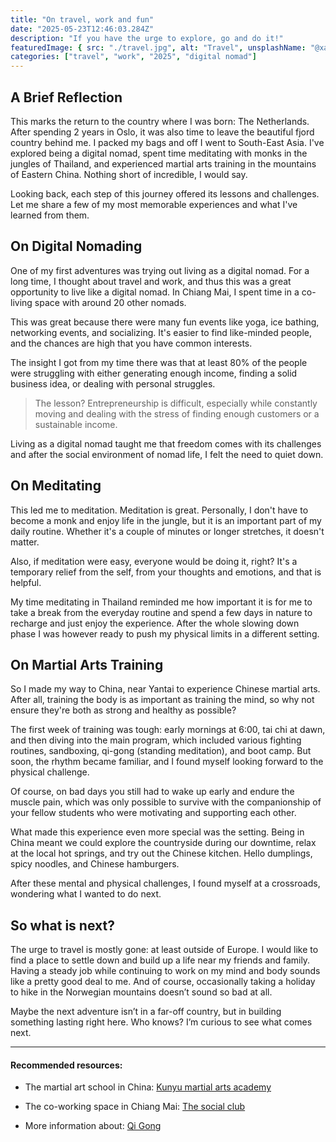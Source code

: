 ```yaml
---
title: "On travel, work and fun"
date: "2025-05-23T12:46:03.284Z"
description: "If you have the urge to explore, go and do it!"
featuredImage: { src: "./travel.jpg", alt: "Travel", unsplashName: "@xavisepul" }
categories: ["travel", "work", "2025", "digital nomad"]
---   
```



## A Brief Reflection

This marks the return to the country where I was born: The Netherlands. After spending 2 years in Oslo, it was also time to leave the beautiful fjord country behind me. I packed my bags and off I went to South-East Asia. I've explored being a digital nomad, spent time meditating with monks in the jungles of Thailand, and experienced martial arts training in the mountains of Eastern China. Nothing short of incredible, I would say.

Looking back, each step of this journey offered its lessons and challenges. Let me share a few of my most memorable experiences and what I've learned from them.

## On Digital Nomading

One of my first adventures was trying out living as a digital nomad. For a long time, I thought about travel and work, and thus this was a great opportunity to live like a digital nomad. In Chiang Mai, I spent time in a co-living space with around 20 other nomads. 

This was great because there were many fun events like yoga, ice bathing, networking events, and socializing. It's easier to find like-minded people, and the chances are high that you have common interests.

The insight I got from my time there was that at least 80% of the people were struggling with either generating enough income, finding a solid business idea, or dealing with personal struggles.

> The lesson? Entrepreneurship is difficult, especially while constantly moving and dealing with the stress of finding enough customers or a sustainable income.

Living as a digital nomad taught me that freedom comes with its challenges and after the social environment of nomad life, I felt the need to quiet down.

## On Meditating

This led me to meditation. Meditation is great. Personally, I don't have to become a monk and enjoy life in the jungle, but it is an important part of my daily routine. Whether it's a couple of minutes or longer stretches, it doesn't matter. 

Also, if meditation were easy, everyone would be doing it, right? It's a temporary relief from the self, from your thoughts and emotions, and that is helpful.

My time meditating in Thailand reminded me how important it is for me to take a break from the everyday routine and spend a few days in nature to recharge and just enjoy the experience. After the whole slowing down phase I was however ready to push my physical limits in a different setting.

## On Martial Arts Training

So I made my way to China, near Yantai to experience Chinese martial arts. After all, training the body is as important as training the mind, so why not ensure they're both as strong and healthy as possible?

The first week of training was tough: early mornings at 6:00, tai chi at dawn, and then diving into the main program, which included various fighting routines, sandboxing, qi-gong (standing meditation), and boot camp. But soon, the rhythm became familiar, and I found myself looking forward to the physical challenge.

Of course, on bad days you still had to wake up early and endure the muscle pain, which was only possible to survive with the companionship of your fellow students who were motivating and supporting each other.

What made this experience even more special was the setting. Being in China meant we could explore the countryside during our downtime, relax at the local hot springs, and try out the Chinese kitchen. Hello dumplings, spicy noodles, and Chinese hamburgers.

After these mental and physical challenges, I found myself at a crossroads, wondering what I wanted to do next.

## So what is next?

The urge to travel is mostly gone: at least outside of Europe. I would like to find a place to settle down and build up a life near my friends and family. Having a steady job while continuing to work on my mind and body sounds like a pretty good deal to me. And of course, occasionally taking a holiday to hike in the Norwegian mountains doesn’t sound so bad at all.

Maybe the next adventure isn’t in a far-off country, but in building something lasting right here. Who knows? I’m curious to see what comes next.

---

#### Recommended resources:
* The martial art school in China: [Kunyu martial arts academy](https://www.chineseshaolins.com/)

* The co-working space in Chiang Mai: [The social club](https://www.thesocialclub.asia/)

* More information about: [Qi Gong](https://en.wikipedia.org/wiki/Qigong)


